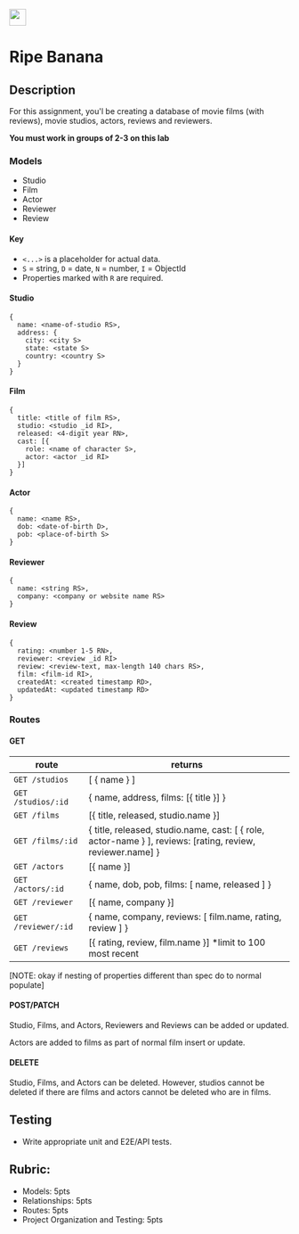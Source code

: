 <img src="https://cloud.githubusercontent.com/assets/478864/22186847/68223ce6-e0b1-11e6-8a62-0e3edc96725e.png" width=30></img>

Ripe Banana
===

## Description

For this assignment, you'l be creating a database of movie films (with reviews), movie studios, actors, reviews and reviewers.

**You must work in groups of 2-3 on this lab**

### Models

* Studio
* Film
* Actor
* Reviewer
* Review

#### Key
* `<...>` is a placeholder for actual data.
* `S` = string, `D` = date, `N` = number, `I` = ObjectId
* Properties marked with `R` are required.

#### Studio

```
{
  name: <name-of-studio RS>,
  address: {
    city: <city S>
    state: <state S>
    country: <country S>
  }
}
```

#### Film

```
{
  title: <title of film RS>,
  studio: <studio _id RI>,
  released: <4-digit year RN>,
  cast: [{
    role: <name of character S>,
    actor: <actor _id RI>
  }]
}
```


#### Actor

```
{ 
  name: <name RS>,
  dob: <date-of-birth D>,
  pob: <place-of-birth S>
}
```

#### Reviewer

```
{ 
  name: <string RS>,
  company: <company or website name RS>
}
```


#### Review

```
{ 
  rating: <number 1-5 RN>,
  reviewer: <review _id RI>
  review: <review-text, max-length 140 chars RS>,
  film: <film-id RI>,
  createdAt: <created timestamp RD>,
  updatedAt: <updated timestamp RD>
}
```


### Routes

#### GET

route | returns
---|---
`GET /studios` | [ { name } ]
`GET /studios/:id` | { name, address, films: [{ title }] }
`GET /films` | [{ title, released, studio.name }]
`GET /films/:id` | { title, released, studio.name, cast: [ { role, actor-name } ], reviews: [rating, review, reviewer.name] }
`GET /actors` | [{ name }]
`GET /actors/:id` | { name, dob, pob, films: [ name, released ] }
`GET /reviewer` | [{ name, company }]
`GET /reviewer/:id` | { name, company, reviews: [ film.name, rating, review ] }
`GET /reviews` | [{ rating, review, film.name }] *limit to 100 most recent

[NOTE: okay if nesting of properties different than spec do to normal populate]

#### POST/PATCH

Studio, Films, and Actors, Reviewers and Reviews can be added or updated.

Actors are added to films as part of normal film insert or update.

#### DELETE

Studio, Films, and Actors can be deleted. However, studios cannot be deleted if there are films and
actors cannot be deleted who are in films.

## Testing

* Write appropriate unit and E2E/API tests.

## Rubric:

* Models: 5pts
* Relationships: 5pts
* Routes: 5pts
* Project Organization and Testing: 5pts
